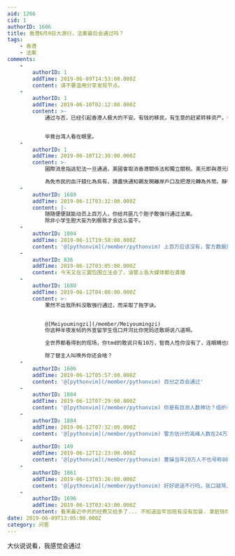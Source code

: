 ```yaml
---
aid: 1266
cid: 1
authorID: 1606
title: 香港6月9日大游行，法案最后会通过吗？
tags:
    - 香港
    - 法案
comments:
    -
        authorID: 1
        addTime: 2019-06-09T14:53:00.000Z
        content: 请不要滥用分享发现节点。
    -
        authorID: 1
        addTime: 2019-06-10T02:12:00.000Z
        content: >-
            通过与否，已经引起香港人极大的不安。有钱的移民，有生意的赶紧转移资产。香港作为一个靠金融立足的诚实，而金融又以法制和信用为支撑，这么折腾下去，香港迟早药丸。


            毕竟台湾人看在眼里。
    -
        authorID: 1
        addTime: 2019-06-10T12:38:00.000Z
        content: >-
            國際消息指逃犯法一旦通過，美國會取消香港關係法和獨立關稅。美元即與港元脫鉤令港元貶值，甚至會變成廢紙。此外修例影響外資投資信心，觸發撤資令港人失業，打擊香港作為國際金融中心地位，觸發97後最大規模的失業潮。  

            為免市民的血汗錢化為烏有，請盡快通知親友開離岸戶口及把港元轉為外幣。靜待香港經濟回穩。
    -
        authorID: 1680
        addTime: 2019-06-11T03:32:00.000Z
        content: |-
            随随便便就能动员上百万人，你给共匪几个胆子敢强行通过法案。  
            除非小学生胆大妄为到极致才会这么蛮干。
    -
        authorID: 1804
        addTime: 2019-06-11T19:58:00.000Z
        content: '@[pythonvim](/member/pythonvim) 上百万应该没有，警方数据是10万，实际数据不可能超这个太多'
    -
        authorID: 836
        addTime: 2019-06-12T03:05:00.000Z
        content: 今天又在三罢包围立法会了，油管上各大媒体都在直播
    -
        authorID: 1680
        addTime: 2019-06-12T04:08:00.000Z
        content: >-
            果然不出我所料没敢强行通过，而采取了拖字诀。


            @[Meiyoumingzi](/member/Meiyoumingzi)
            你这种半夜发帖的外宣留学生信口开河比你党妈还敢胡说八道啊。  

            全世界都看得到的现场，你tmd的敢说只有10万，智商人性你没有了，连眼睛也瞎了，  

            除了替主人叫唤外你还会啥？
    -
        authorID: 1606
        addTime: 2019-06-12T05:57:00.000Z
        content: '@[pythonvim](/member/pythonvim) 百分之百会通过'
    -
        authorID: 1804
        addTime: 2019-06-12T07:29:00.000Z
        content: '@[pythonvim](/member/pythonvim) 你是有目测人数神功？组织者说有103万就有103万？'
    -
        authorID: 1804
        addTime: 2019-06-12T07:32:00.000Z
        content: '@[pythonvim](/member/pythonvim) 警方估计的高峰人数在24万。我之前应该是记错了。'
    -
        authorID: 149
        addTime: 2019-06-12T12:23:00.000Z
        content: '@[pythonvim](/member/pythonvim) 曹操当年20万人不也号称80万？'
    -
        authorID: 1861
        addTime: 2019-06-13T03:26:00.000Z
        content: '@[pythonvim](/member/pythonvim) 好好说话不行吗，张口就骂人'
    -
        authorID: 1696
        addTime: 2019-06-13T03:43:00.000Z
        content: 看来最近中共的经费又给多了... 不知道监牢加班有没有加餐. 拿脏钱吃脏东西会不会断子绝孙
date: 2019-06-09T13:05:00.000Z
category: 问答
---
```


大伙说说看，我感觉会通过
